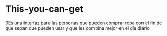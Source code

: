 This-you-can-get
================

0Es una interfaz para las personas que pueden comprar ropa con el fin de que sepan que pueden usar y que les combina mejor en el día diario 

